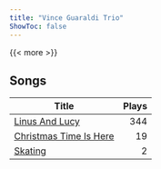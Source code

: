 ```yaml
---
title: "Vince Guaraldi Trio"
ShowToc: false
---
```


{{< more >}}

## Songs
Title | Plays 
----- | -----: 
[Linus And Lucy](/songs/linus-and-lucy) | 344
[Christmas Time Is Here](/songs/christmas-time-is-here) | 19
[Skating](/songs/skating) | 2


